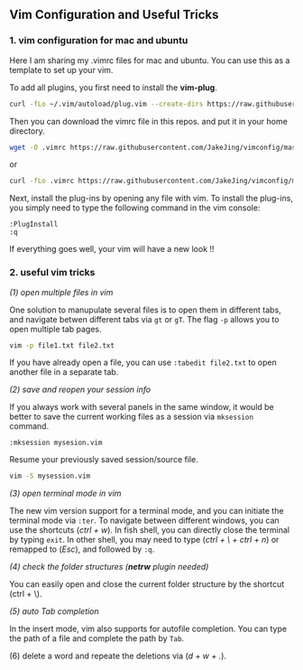 ## Vim Configuration and Useful Tricks

### 1. vim configuration for mac and ubuntu

Here I am sharing my .vimrc files for mac and ubuntu. You can use this as a template to set up your vim.

To add all plugins, you first need to install the __vim-plug__.

```bash
curl -fLo ~/.vim/autoload/plug.vim --create-dirs https://raw.githubusercontent.com/junegunn/vim-plug/master/plug.vim
```

Then you can download the vimrc file in this repos. and put it in your home directory.

```bash
wget -O .vimrc https://raw.githubusercontent.com/JakeJing/vimconfig/master/vimrc_ubuntu
```

or

```bash
curl -fLo .vimrc https://raw.githubusercontent.com/JakeJing/vimconfig/master/vimrc_mac
```

Next, install the plug-ins by opening any file with vim. To install the plug-ins, you simply need to type the following command in the vim console:

```vim
:PlugInstall
:q
```

If everything goes well, your vim will have a new look !!

### 2. useful vim tricks

*(1) open multiple files in vim* 

One solution to manupulate several files is to open them in different tabs, and navigate betwen different tabs via `gt` or `gT`. The flag `-p` allows you to open multiple tab pages.

```bash
vim -p file1.txt file2.txt
```

 If you have already open a file, you can use `:tabedit file2.txt` to open another file in a separate tab.

*(2) save and reopen your session info*

If you always work with several panels in the same window, it would be better to save the current working files as a session via `mksession` command.

```vim
:mksession mysesion.vim
```

Resume your previously saved session/source file.

```bash
vim -S mysession.vim
```

*(3) open terminal mode in vim*

The new vim version support for a terminal mode, and you can initiate the terminal mode via `:ter`. To navigate between different windows, you can use the shortcuts (*ctrl + w*). In fish shell, you can directly close the terminal by typing `exit`. In other shell, you may need to type (*ctrl + \ + ctrl + n*) or remapped to (*Esc*), and followed by `:q`. 

*(4) check the folder structures (**netrw** plugin needed)*

You can easily open and close the current folder structure by the shortcut (ctrl + \\).

*(5) auto Tab completion*

In the insert mode, vim also supports for autofile completion. You can type the path of a file and complete the path by `Tab`.

(6) delete a word and repeate the deletions via (*d + w + .*). 